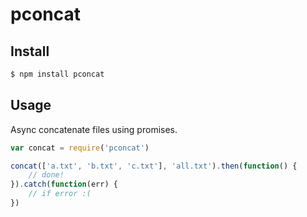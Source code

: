 # pconcat

## Install

```bash
$ npm install pconcat
```

## Usage

Async concatenate files using promises.

```javascript
var concat = require('pconcat')

concat(['a.txt', 'b.txt', 'c.txt'], 'all.txt').then(function() {
    // done!
}).catch(function(err) {
    // if error :(
})
```
